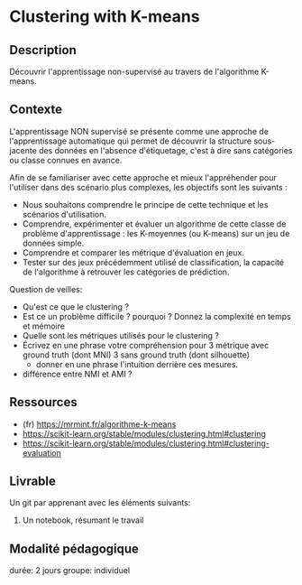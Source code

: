 # Clustering with K-means


## Description

Découvrir l'apprentissage non-supervisé au travers de l'algorithme K-means.

## Contexte

L'apprentissage NON supervisé se présente comme une approche de l'apprentissage automatique qui permet de découvrir la structure sous-jacente des données en l'absence d'étiquetage, c'est à dire sans catégories ou classe connues en avance.

Afin de se familiariser avec cette approche et mieux l'appréhender pour l'utiliser dans des scénario plus complexes, les objectifs sont les suivants : 
* Nous souhaitons comprendre le principe de cette technique et les scénarios d'utilisation.
* Comprendre, expérimenter et évaluer un algorithme de cette classe de problème d'apprentissage : les  K-moyennes (ou K-means) sur un jeu de données simple.
* Comprendre et comparer les métrique d'évaluation en jeux.
* Tester sur des jeux précédemment utilisé de classification, la capacité de l'algorithme à retrouver les catégories de prédiction.


Question de veilles:

* Qu'est ce que le clustering ?
* Est ce un problème difficile  ? pourquoi ? Donnez la complexité en temps et mémoire 
* Quelle sont les métriques utilisés pour le clustering ?
* Écrivez en une phrase votre compréhension pour 3 métrique avec ground truth (dont MNI) 3 sans ground truth (dont silhouette)
	* donner en une phrase l'intuition derrière ces mesures.
* différence entre NMI et AMI ?



## Ressources

* (fr) https://mrmint.fr/algorithme-k-means
* https://scikit-learn.org/stable/modules/clustering.html#clustering
* https://scikit-learn.org/stable/modules/clustering.html#clustering-evaluation



## Livrable

Un git par apprenant avec les éléments suivants:
1. Un notebook, résumant le travail

## Modalité pédagogique

durée: 2 jours
groupe: individuel

